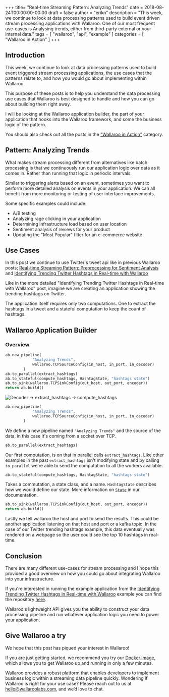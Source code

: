 +++
title= "Real-time Streaming Pattern: Analyzing Trends"
date = 2018-08-24T00:00:00-00:00
draft = false
author = "erikn"
description = "This week, we continue to look at data processing patterns used to build event driven stream processing applications with Wallaroo. One of our most frequent use-cases is Analysing trends, either from third-party external or your internal data."
tags = [
    "wallaroo",
    "api",
    "example"
]
categories = [
    "Wallaroo in Action"
]
+++

## Introduction

This week, we continue to look at data processing patterns used to build event triggered stream processing applications, the use cases that the patterns relate to, and how you would go about implementing within Wallaroo.

This purpose of these posts is to help you understand the data processing use cases that Wallaroo is best designed to handle and how you can go about building them right away.

I will be looking at the Wallaroo application builder, the part of your application that hooks into the Wallaroo framework, and some the business logic of the pattern.

You should also check out all the posts in the ["Wallaroo in Action"](https://blog.wallaroolabs.com/categories/wallaroo-in-action/) category.


## Pattern: Analyzing Trends

What makes stream processing different from alternatives like batch processing is that we continuously run our application logic over data as it comes in. Rather than running that logic in periodic intervals.

Similar to triggering alerts based on an event, sometimes you want to perform more detailed analysis on events in your application. We can all benefit from more monitoring or testing of user interface improvements.

Some specific examples could include:

- A/B testing
- Analyzing rage clicking in your application
- Determining infrastructure load based on user location
- Sentiment analysis of reviews for your product
- Updating the "Most Popular" filter for an e-commerce website

## Use Cases

In this post we continue to use Twitter's tweet api like in previous Wallaroo posts; [Real-time Streaming Pattern: Preprocessing for Sentiment Analysis](https://blog.wallaroolabs.com/2018/06/real-time-streaming-pattern-preprocessing-for-sentiment-analysis/) and [Identifying Trending Twitter Hashtags in Real-time with Wallaroo](https://blog.wallaroolabs.com/2017/11/identifying-trending-twitter-hashtags-in-real-time-with-wallaroo)

Like in the more detailed "Identifying Trending Twitter Hashtags in Real-time with Wallaroo" post, imagine we are creating an application showing the trending hashtags on Twitter.

The application itself requires only two computations. One to extract the hashtags in a tweet and a stateful computation to keep the count of hashtags.

## Wallaroo Application Builder

### Overview

```python
ab.new_pipeline(
            "Analyzing Trends",
            wallaroo.TCPSourceConfig(in_host, in_port, in_decoder)
        )
ab.to_parallel(extract_hashtags)
ab.to_stateful(compute_hashtags, HashtagState, "hashtags state")
ab.to_sink(wallaroo.TCPSinkConfig(out_host, out_port, encoder))
return ab.build()
```
![Decoder -> extract_hashtags -> compute_hashtags](/images/post/real-time-streaming-pattern-analyzing-trends/image1.png)

```python
ab.new_pipeline(
            "Analyzing Trends",
            wallaroo.TCPSourceConfig(in_host, in_port, in_decoder)
        )
```
We define a new pipeline named `"Analyzing Trends"` and the source of the data, in this case it's coming from a socket over TCP.

```python
ab.to_parallel(extract_hashtags)
```

Our first computation, is on that in parallel calls `extract_hashtags`. Like other examples in the past `extract_hashtags` isn't modifying state and by calling `to_parallel` we're able to send the computation to all the workers available.

```python
ab.to_stateful(compute_hashtags, HashtagState, "hashtags state")
```

Takes a commutation, a state class, and a name. `HashtagState` describes how we would define our state. More information on [`State`](https://docs.wallaroolabs.com/book/python/api.html#state) in our documentation.

```python
ab.to_sink(wallaroo.TCPSinkConfig(out_host, out_port, encoder))
return ab.build()
```

Lastly we tell wallaroo the host and port to send the results. This could be another application listening on that host and port or a kafka topic. In the case of our Twitter trending hashtags example, this data eventually was rendered on a webpage so the user could see the top 10 hashtags in real-time.

## Conclusion

There are many different use-cases for stream processing and I hope this provided a good overview on how you could go about integrating Wallaroo into your infrastructure.

If you're interested in running the example application from the [Identifying Trending Twitter Hashtags in Real-time with Wallaroo](https://blog.wallaroolabs.com/2017/11/identifying-trending-twitter-hashtags-in-real-time-with-wallaroo) example you can find the repository [here](https://github.com/WallarooLabs/wallaroo_blog_examples/tree/8b91484b19e6b5a058e04b8f9448f979950f9ba3/twitter-trending-hashtags).

Wallaroo's lightweight API gives you the ability to construct your data processing pipeline and run whatever application logic you need to power your application.

## Give Wallaroo a try

We hope that this post has piqued your interest in Wallaroo!

If you are just getting started, we recommend you try our [Docker image](https://docs.wallaroolabs.com/book/getting-started/docker-setup.html), which allows you to get Wallaroo up and running in only a few minutes.

Wallaroo provides a robust platform that enables developers to implement business logic within a streaming data pipeline quickly. Wondering if Wallaroo is right for your use case? Please reach out to us at [hello@wallaroolabs.com](hello@wallaroolabs.com), and we’d love to chat.
